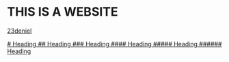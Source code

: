 <HTML>
<H1>THIS IS A WEBSITE</H1>
<p><a href="WeHere.html">23deniel</P>
 # Heading
 ## Heading
 ### Heading
 #### Heading
 ##### Heading
 ###### Heading
